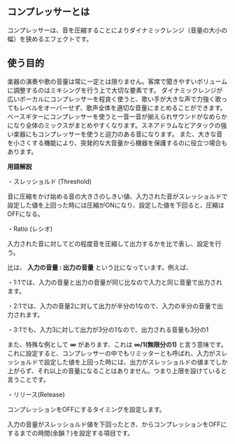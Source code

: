 ## コンプレッサーとは

コンプレッサーは、音を圧縮することによりダイナミックレンジ（音量の大小の幅）を狭めるエフェクトです。

  

## 使う目的

楽器の演奏や歌の音量は常に一定とは限りません。客席で聞きやすいボリュームに調整するのはミキシングを行う上で大切な要素です。
ダイナミックレンジが広いボーカルにコンプレッサーを程良く使うと、歌い手が大きな声で力強く歌ってもレベルをオーバーせず、歌声全体を適切な音量にまとめることができます。ベースギターにコンプレッサーを使うと一音一音が揃えられサウンドがなめらかになり全体のミックスがまとめやすくなります。スネアドラムなどアタックの強い楽器にもコンプレッサーを使うと迫力のある音になります。
また、大きな音を小さくする機能により、突発的な大音量から機器を保護するのに役立つ場合もあります。

  

 **用語解説**

・スレッショルド (Threshold)

音に圧縮をかけ始める音の大きさのしきい値、入力された音がスレッショルドで設定した値を上回った時には圧縮がONになり、設定した値を下回ると、圧縮はOFFになる。

  

・Ratio (レシオ)

入力された音に対してどの程度音を圧縮して出力するかを比で表し、設定を行う。

比は、 **入力の音量 : 出力の音量** という比になっています。例えば、

  

・1:1では、入力の音量と出力の音量が同じ比なので入力と同じ音量で出力されます。

・2:1では、入力の音量2に対して出力が半分の1なので、入力の半分の音量で出力されます。

・3:1でも、入力3に対して出力が3分の1なので、出力される音量も3分の1

  

また、特殊な例として  **∞** があります、これは **∞/1(無限分の1)**
と言う意味です。これに設定すると、コンプレッサーの中でもリミッターとも呼ばれ、入力がスレッショルドで設定した値を上回った時には、出力がスレッショルドの値までしか上がらず、それ以上の音量になることはありません。つまり上限を設けていると言うことです。

  

・リリース(Release)

コンプレッションをOFFにするタイミングを設定します。

入力の音量がスレッショルド値を下回ったとき、からコンプレッションをOFFにするまでの時間(余韻？)を設定する項目です。

